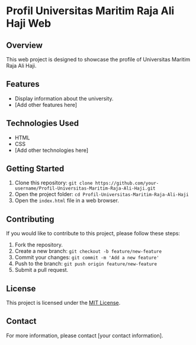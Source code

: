# Profil Universitas Maritim Raja Ali Haji Web

## Overview
This web project is designed to showcase the profile of Universitas Maritim Raja Ali Haji.

## Features
- Display information about the university.
- [Add other features here]

## Technologies Used
- HTML
- CSS
- [Add other technologies here]

## Getting Started
1. Clone this repository: `git clone https://github.com/your-username/Profil-Universitas-Maritim-Raja-Ali-Haji.git`
2. Open the project folder: `cd Profil-Universitas-Maritim-Raja-Ali-Haji`
3. Open the `index.html` file in a web browser.

## Contributing
If you would like to contribute to this project, please follow these steps:
1. Fork the repository.
2. Create a new branch: `git checkout -b feature/new-feature`
3. Commit your changes: `git commit -m 'Add a new feature'`
4. Push to the branch: `git push origin feature/new-feature`
5. Submit a pull request.

## License
This project is licensed under the [MIT License](LICENSE).

## Contact
For more information, please contact [your contact information].

